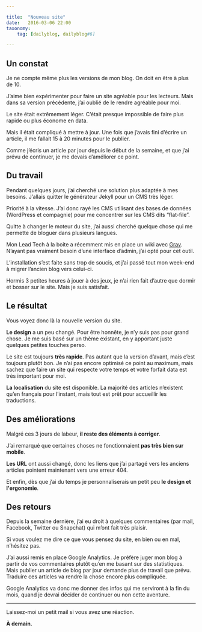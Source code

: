 ```yaml
---

title:  "Nouveau site"
date:   2016-03-06 22:00
taxonomy:
    tag: [dailyblog, dailyblog#6]

---
```


## Un constat

Je ne compte même plus les versions de mon blog. On doit en être à plus de 10.

J’aime bien expérimenter pour faire un site agréable pour les lecteurs. Mais dans sa version précédente, j’ai oublié de le rendre agréable pour moi.

Le site était extrêmement léger. C’était presque impossible de faire plus rapide ou plus économe en data.

Mais il était compliqué à mettre à jour. Une fois que j’avais fini d’écrire un article, il me fallait 15 à 20 minutes pour le publier.

Comme j’écris un article par jour depuis le début de la semaine, et que j’ai prévu de continuer, je me devais d’améliorer ce point.

## Du travail

Pendant quelques jours, j’ai cherché une solution plus adaptée à mes besoins. J’allais quitter le générateur Jekyll pour un CMS très léger.

Priorité à la vitesse. J’ai donc rayé les CMS utilisant des bases de données (WordPress et compagnie) pour me concentrer sur les CMS dits “flat-file”.

Quitte à changer le moteur du site, j’ai aussi cherché quelque chose qui me permette de bloguer dans plusieurs langues.

Mon Lead Tech à la boite a récemment mis en place un wiki avec [Grav](https://getgrav.org?target=_blank). N’ayant pas vraiment besoin d’une interface d’admin, j’ai opté pour cet outil. 

L’installation s’est faite sans trop de soucis, et j’ai passé tout mon week-end à migrer l’ancien blog vers celui-ci.

Hormis 3 petites heures à jouer à des jeux, je n’ai rien fait d’autre que dormir et bosser sur le site. Mais je suis satisfait.

## Le résultat

Vous voyez donc là la nouvelle version du site.

**Le design** a un peu changé. Pour être honnête, je n’y suis pas pour grand chose. Je me suis basé sur un thème existant, en y apportant juste quelques petites touches perso.

Le site est toujours **très rapide**. Pas autant que la version d’avant, mais c’est toujours plutôt bon. Je n’ai pas encore optimisé ce point au maximum, mais sachez que faire un site qui respecte votre temps et votre forfait data est très important pour moi.

**La localisation** du site est disponible. La majorité des articles n’existent qu’en français pour l’instant, mais tout est prêt pour accueillir les traductions.

## Des améliorations

Malgré ces 3 jours de labeur, **il reste des éléments à corriger**. 

J’ai remarqué que certaines choses ne fonctionnaient **pas très bien sur mobile**. 

**Les URL** ont aussi changé, donc les liens que j’ai partagé vers les anciens articles pointent maintenant vers une erreur 404. 

Et enfin, dès que j’ai du temps je personnaliserais un petit peu **le design et l'ergonomie**.

## Des retours

Depuis la semaine dernière, j’ai eu droit à quelques commentaires (par mail, Facebook, Twitter ou Snapchat) qui m’ont fait très plaisir.

Si vous voulez me dire ce que vous pensez du site, en bien ou en mal, n’hésitez pas.

J’ai aussi remis en place Google Analytics. Je préfère juger mon blog à partir de vos commentaires plutôt qu’en me basant sur des statistiques. Mais publier un article de blog par jour demande plus de travail que prévu. Traduire ces articles va rendre la chose encore plus compliquée.

Google Analytics va donc me donner des infos qui me serviront à la fin du mois, quand je devrai décider de continuer ou non cette aventure.

___

Laissez-moi un petit mail si vous avez une réaction.

**À demain.**
